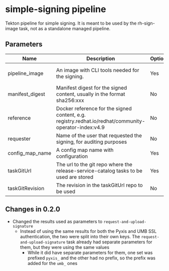 # simple-signing pipeline

Tekton pipeline for simple signing. It is meant to be used by the rh-sign-image task, not as a standalone managed pipeline.

## Parameters

| Name            | Description                                                                                            | Optional | Default value                                             |
|-----------------|--------------------------------------------------------------------------------------------------------|----------|-----------------------------------------------------------|
| pipeline_image  | An image with CLI tools needed for the signing.                                                        | Yes      | quay.io/redhat-isv/operator-pipelines-images:released     |
| manifest_digest | Manifest digest for the signed content, usually in the format sha256:xxx                               | No       | -                                                         |
| reference       | Docker reference for the signed content, e.g. registry.redhat.io/redhat/community-operator-index:v4.9  | No       | -                                                         |
| requester       | Name of the user that requested the signing, for auditing purposes                                     | No       | -                                                         |
| config_map_name | A config map name with configuration                                                                   | Yes      | hacbs-signing-pipeline-config                             |
| taskGitUrl      | The url to the git repo where the release-service-catalog tasks to be used are stored                  | Yes      | https://github.com/konflux-ci/release-service-catalog.git |
| taskGitRevision | The revision in the taskGitUrl repo to be used                                                         | No       | -                                                         |

## Changes in 0.2.0
* Changed the results used as parameters to `request-and-upload-signature`
  * Instead of using the same results for both the Pyxis and UMB SSL authentication, the two were split into
    their own keys. The `request-and-upload-signature` task already had separate parameters for them, but
    they were using the same values
    * While it did have separate parameters for them, one set was prefixed `pyxis_` and the other had no
      prefix, so the prefix was added for the `umb_` ones
